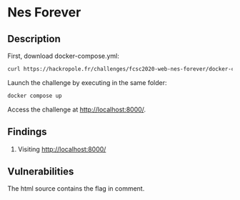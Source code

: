 # Nes Forever

## Description

First, download docker-compose.yml:

```bash
curl https://hackropole.fr/challenges/fcsc2020-web-nes-forever/docker-compose.public.yml -o docker-compose.yml
```

Launch the challenge by executing in the same folder:

```bash
docker compose up
```

Access the challenge at <http://localhost:8000/>.

## Findings

1. Visiting <http://localhost:8000/>

## Vulnerabilities

The html source contains the flag in comment.
